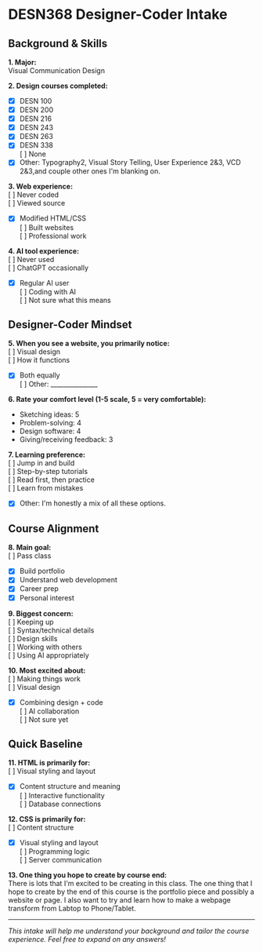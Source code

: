# DESN368 Designer-Coder Intake

## Background & Skills

**1. Major:**  
Visual Communication Design

**2. Design courses completed:**  
- [x] DESN 100  
- [x] DESN 200  
- [x] DESN 216  
- [x] DESN 243  
- [x] DESN 263  
- [x] DESN 338  
[ ] None  
- [x] Other: Typography2, Visual Story Telling, User Experience 2&3, VCD 2&3,and couple other ones I'm blanking on.

**3. Web experience:**  
[ ] Never coded  
[ ] Viewed source  
- [x] Modified HTML/CSS  
[ ] Built websites  
[ ] Professional work

**4. AI tool experience:**  
[ ] Never used  
[ ] ChatGPT occasionally  
- [x] Regular AI user  
[ ] Coding with AI  
[ ] Not sure what this means

## Designer-Coder Mindset

**5. When you see a website, you primarily notice:**  
[ ] Visual design  
[ ] How it functions  
- [x] Both equally  
[ ] Other: _______________

**6. Rate your comfort level (1-5 scale, 5 = very comfortable):**  
- Sketching ideas: 5  
- Problem-solving: 4  
- Design software: 4 
- Giving/receiving feedback: 3

**7. Learning preference:**  
[ ] Jump in and build  
[ ] Step-by-step tutorials  
[ ] Read first, then practice  
[ ] Learn from mistakes  
- [X] Other: I'm honestly a mix of all these options. 

## Course Alignment

**8. Main goal:**  
[ ] Pass class  
- [x] Build portfolio  
- [x] Understand web development  
- [x] Career prep  
- [x] Personal interest

**9. Biggest concern:**  
[ ] Keeping up  
[ ] Syntax/technical details  
[ ] Design skills  
[ ] Working with others  
[ ] Using AI appropriately

**10. Most excited about:**  
[ ] Making things work  
[ ] Visual design  
- [x] Combining design + code  
[ ] AI collaboration  
[ ] Not sure yet

## Quick Baseline

**11. HTML is primarily for:**  
[ ] Visual styling and layout  
- [x] Content structure and meaning  
[ ] Interactive functionality  
[ ] Database connections

**12. CSS is primarily for:**  
[ ] Content structure  
- [x] Visual styling and layout  
[ ] Programming logic  
[ ] Server communication

**13. One thing you hope to create by course end:**  
There is lots that I'm excited to be creating in this class. The one thing that I hope to create by the end of this course is the portfolio piece and possibly a website or page. I also want to try and learn how to make a webpage transform from Labtop to Phone/Tablet.

---
*This intake will help me understand your background and tailor the course experience. Feel free to expand on any answers!*
